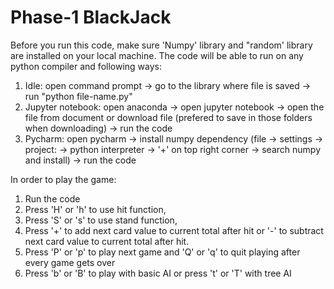 # Phase-1 BlackJack
Before you run this code, make sure 'Numpy' library and "random' library are installed on your local machine. 
The code will be able to run on any python compiler and following ways:
1) Idle: open command prompt -> go to the library where file is saved -> run "python file-name.py" 
2) Jupyter notebook: open anaconda -> open jupyter notebook -> open the file from document or download file (prefered to save in those folders when downloading) -> run the code
3) Pycharm: open pycharm -> install numpy dependency (file -> settings -> project: -> python interpreter -> '+' on top right corner -> search numpy and install) -> run the code

In order to play the game:
1) Run the code
2) Press 'H' or 'h' to use hit function, 
3) Press 'S' or 's' to use stand function, 
4) Press '+' to add next card value to current total after hit or '-' to subtract next card value to current total after hit.
5) Press 'P' or 'p' to play next game and 'Q' or 'q' to quit playing after every game gets over
6) Press 'b' or 'B' to play with basic AI or press 't' or 'T' with tree AI
